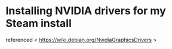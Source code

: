 # Installing NVIDIA drivers for my Steam install
referenced < https://wiki.debian.org/NvidiaGraphicsDrivers >
